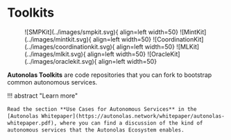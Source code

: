 # Toolkits

<figure markdown>
![SMPKit](../images/smpkit.svg){ align=left width=50}
![MintKit](../images/mintkit.svg){ align=left width=50}
![CoordinationKit](../images/coordinationkit.svg){ align=left width=50}
![MLKit](../images/mlkit.svg){ align=left width=50}
![OracleKit](../images/oraclekit.svg){ align=left width=50}
</figure>

**Autonolas Toolkits** are code repositories that you can fork to bootstrap common autonomous services.

!!! abstract "Learn more"

    Read the section **Use Cases for Autonomous Services** in the [Autonolas Whitepaper](https://autonolas.network/whitepaper/autonolas-whitepaper.pdf), where you can find a discussion of the kind of autonomous services that the Autonolas Ecosystem enables.
